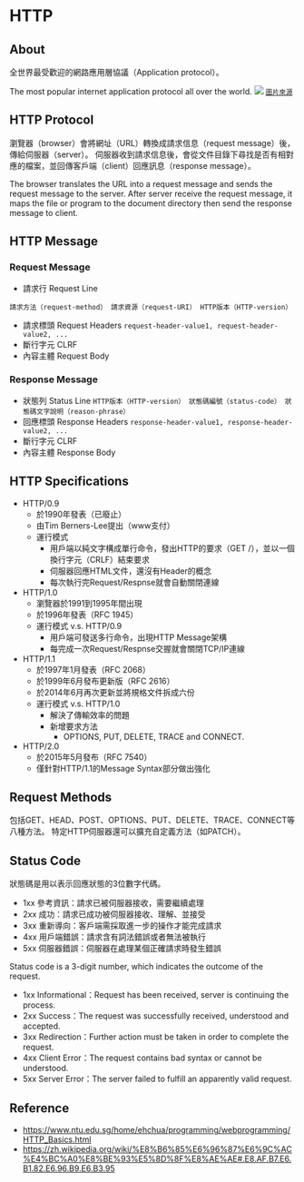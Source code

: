 HTTP
===
## About
全世界最受歡迎的網路應用層協議（Application protocol）。

The most popular internet application protocol all over the world.
![](https://i.imgur.com/tQlcCz6.png)
[`圖片來源`](https://www.ntu.edu.sg/home/ehchua/programming/webprogramming/HTTP_Basics.html)

## HTTP Protocol
瀏覽器（browser）會將網址（URL）轉換成請求信息（request message）後，傳給伺服器（server）。
伺服器收到請求信息後，會從文件目錄下尋找是否有相對應的檔案，並回傳客戶端（client）回應訊息（response message）。

The browser translates the URL into a request message and sends the request message to the server.
After server receive the request message, it maps the file or program to the document directory then send the response message to client.

## HTTP Message
### Request Message
- 請求行 Request Line
```
請求方法（request-method） 請求資源（request-URI） HTTP版本（HTTP-version）
```
- 請求標頭 Request Headers
`request-header-value1, request-header-value2, ...`
- 斷行字元 CLRF
- 內容主體 Request Body

### Response Message
- 狀態列 Status Line
`HTTP版本（HTTP-version） 狀態碼編號（status-code） 狀態碼文字說明（reason-phrase）`
- 回應標頭 Response Headers
`response-header-value1, response-header-value2, ...`
- 斷行字元 CLRF
- 內容主體 Response Body

## HTTP Specifications
- HTTP/0.9
  - 於1990年發表（已廢止）
  - 由Tim Berners-Lee提出（www支付）
  - 運行模式
    - 用戶端以純文字構成單行命令，發出HTTP的要求（GET /），並以一個換行字元（CRLF）結束要求
    - 伺服器回應HTML文件，還沒有Header的概念
    - 每次執行完Request/Respnse就會自動關閉連線
- HTTP/1.0
  - 瀏覽器於1991到1995年間出現
  - 於1996年發表（RFC 1945）
  - 運行模式 v.s. HTTP/0.9
    - 用戶端可發送多行命令，出現HTTP Message架構
    - 每完成一次Request/Respnse交握就會關閉TCP/IP連線
- HTTP/1.1
  - 於1997年1月發表（RFC 2068）
  - 於1999年6月發布更新版（RFC 2616）
  - 於2014年6月再次更新並將規格文件拆成六份
  - 運行模式 v.s. HTTP/1.0
    - 解決了傳輸效率的問題
    - 新增要求方法
      - OPTIONS, PUT, DELETE, TRACE and CONNECT.
- HTTP/2.0
  - 於2015年5月發布（RFC 7540）
  - 僅針對HTTP/1.1的Message Syntax部分做出強化

## Request Methods
包括GET、HEAD、POST、OPTIONS、PUT、DELETE、TRACE、CONNECT等八種方法。
特定HTTP伺服器還可以擴充自定義方法（如PATCH）。

## Status Code
狀態碼是用以表示回應狀態的3位數字代碼。
- 1xx 參考資訊：請求已被伺服器接收，需要繼續處理
- 2xx 成功：請求已成功被伺服器接收、理解、並接受
- 3xx 重新導向：客戶端需採取進一步的操作才能完成請求
- 4xx 用戶端錯誤：請求含有詞法錯誤或者無法被執行
- 5xx 伺服器錯誤：伺服器在處理某個正確請求時發生錯誤

Status code  is a 3-digit number, which indicates the outcome of the request.
- 1xx Informational：Request has been received, server is continuing the process.
- 2xx Success：The request was successfully received, understood and accepted.
- 3xx Redirection：Further action must be taken in order to complete the request.
- 4xx Client Error：The request contains bad syntax or cannot be understood.
- 5xx Server Error：The server failed to fulfill an apparently valid request.

## Reference
- https://www.ntu.edu.sg/home/ehchua/programming/webprogramming/HTTP_Basics.html
- https://zh.wikipedia.org/wiki/%E8%B6%85%E6%96%87%E6%9C%AC%E4%BC%A0%E8%BE%93%E5%8D%8F%E8%AE%AE#.E8.AF.B7.E6.B1.82.E6.96.B9.E6.B3.95